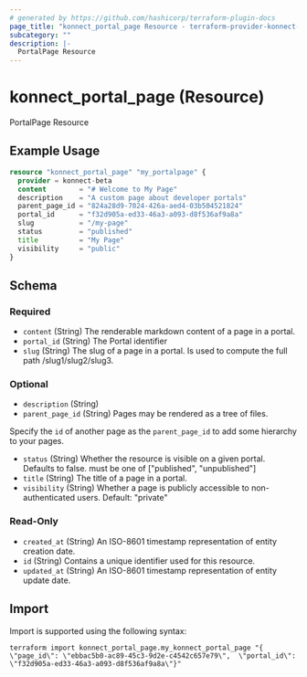 ```yaml
---
# generated by https://github.com/hashicorp/terraform-plugin-docs
page_title: "konnect_portal_page Resource - terraform-provider-konnect-beta"
subcategory: ""
description: |-
  PortalPage Resource
---
```


# konnect_portal_page (Resource)

PortalPage Resource

## Example Usage

```terraform
resource "konnect_portal_page" "my_portalpage" {
  provider = konnect-beta
  content        = "# Welcome to My Page"
  description    = "A custom page about developer portals"
  parent_page_id = "824a28d9-7024-426a-aed4-03b504521824"
  portal_id      = "f32d905a-ed33-46a3-a093-d8f536af9a8a"
  slug           = "/my-page"
  status         = "published"
  title          = "My Page"
  visibility     = "public"
}
```

<!-- schema generated by tfplugindocs -->
## Schema

### Required

- `content` (String) The renderable markdown content of a page in a portal.
- `portal_id` (String) The Portal identifier
- `slug` (String) The slug of a page in a portal. Is used to compute the full path /slug1/slug2/slug3.

### Optional

- `description` (String)
- `parent_page_id` (String) Pages may be rendered as a tree of files.

Specify the `id` of another page as the `parent_page_id` to add some hierarchy to your pages.
- `status` (String) Whether the resource is visible on a given portal. Defaults to false. must be one of ["published", "unpublished"]
- `title` (String) The title of a page in a portal.
- `visibility` (String) Whether a page is publicly accessible to non-authenticated users. Default: "private"

### Read-Only

- `created_at` (String) An ISO-8601 timestamp representation of entity creation date.
- `id` (String) Contains a unique identifier used for this resource.
- `updated_at` (String) An ISO-8601 timestamp representation of entity update date.

## Import

Import is supported using the following syntax:

```shell
terraform import konnect_portal_page.my_konnect_portal_page "{ \"page_id\": \"ebbac5b0-ac89-45c3-9d2e-c4542c657e79\",  \"portal_id\": \"f32d905a-ed33-46a3-a093-d8f536af9a8a\"}"
```
